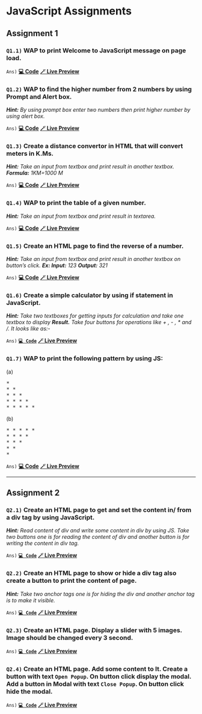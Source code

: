 # JavaScript Assignments
## Assignment 1

### `Q1.1)` WAP to print **Welcome to JavaScript** message on page load.

`Ans)` **[💻 Code](https://github.com/Alok-Sci/SPI-Apprenticeship-2023-24--JavaScript/tree/main/js--assignments/js--q1-1--hello-world.html)** **[🪄 Live Preview](https://alok-sci.github.io/SPI-Apprenticeship-2023-24--JavaScript/js--assignments/js--q1-1--hello-world.html)**

### `Q1.2)` WAP to find the higher number from 2 numbers by using Prompt and Alert box.
***Hint:*** *By using prompt box enter two numbers then print higher number by using alert box.* 

`Ans)` **[💻 Code](https://github.com/Alok-Sci/SPI-Apprenticeship-2023-24--JavaScript/tree/main/js--assignments/js--q1-2--greater-among-two.html)** **[🪄 Live Preview](https://alok-sci.github.io/SPI-Apprenticeship-2023-24--JavaScript/js--assignments/js--q1-2--greater-among-two.html)**


### `Q1.3)` Create a distance convertor in HTML that will convert meters in K.Ms.
***Hint:*** *Take an input from textbox and print result in another textbox.*
***Formula:*** *1KM=1000 M*

`Ans)` **[💻 Code](https://github.com/Alok-Sci/SPI-Apprenticeship-2023-24--JavaScript/tree/main/js--assignments/js--q1-3--distance-unit-converter.html)** **[🪄 Live Preview](https://alok-sci.github.io/SPI-Apprenticeship-2023-24--JavaScript/js--assignments/js--q1-3--distance-unit-converter.html)**

### `Q1.4)` WAP to print the table of a given number.
***Hint:*** *Take an input from textbox and print result in textarea.*

`Ans)` **[💻 Code](https://github.com/Alok-Sci/SPI-Apprenticeship-2023-24--JavaScript/tree/main/js--assignments/js--q1-4--input-num-tbl.html)** **[🪄 Live Preview](https://alok-sci.github.io/SPI-Apprenticeship-2023-24--JavaScript/js--assignments/js--q1-4--input-num-tbl.html)**

### `Q1.5)` Create an HTML page to find the reverse of a number.
***Hint:*** *Take an input from textbox and print result in another textbox on button’s click.*
***Ex: Input:*** *123* ***Output:*** *321*

`Ans)` **[💻 Code](https://github.com/Alok-Sci/SPI-Apprenticeship-2023-24--JavaScript/tree/main/js--assignments/js--q1-5--reverse-num.html)** **[🪄 Live Preview](https://alok-sci.github.io/SPI-Apprenticeship-2023-24--JavaScript/js--assignments/js--q1-5--reverse-num.html)**

### `Q1.6)` Create a simple calculator by using if statement in JavaScript.
***Hint:*** *Take two textboxes for getting inputs for calculation and take one textbox to display*
***Result.*** *Take four buttons for operations like + , - , * and /. It looks like as:-*

`Ans)` **[`💻 Code`](https://github.com/Alok-Sci/SPI-Apprenticeship-2023-24--JavaScript/tree/main/js--assignments/js--q1-6--simple-calc.html)** **[🪄 Live Preview](https://alok-sci.github.io/SPI-Apprenticeship-2023-24--JavaScript/js--assignments/js--q1-6--simple-calc.html)**

### `Q1.7)` WAP to print the following pattern by using JS:

(a) 
<pre>
*
* * 
* * * 
* * * * 
* * * * *
</pre>

(b)
<pre>
* * * * *
* * * *
* * *
* *
*
</pre>
`Ans)` **[💻 Code](https://github.com/Alok-Sci/SPI-Apprenticeship-2023-24--JavaScript/tree/main/js--assignments/js--q1-7--patterns.html)** **[🪄 Live Preview](https://alok-sci.github.io/SPI-Apprenticeship-2023-24--JavaScript/js--assignments/js--q1-7--patterns.html)**


---

## Assignment 2

### `Q2.1)` Create an HTML page to get and set the content in/ from a div tag by using JavaScript.
***Hint:*** *Read content of div and write some content in div by using JS. Take two buttons one is
for reading the content of div and another button is for writing the content in div tag.*

`Ans)` **[`💻 Code`](https://github.com/Alok-Sci/SPI-Apprenticeship-2023-24--JavaScript/tree/main/js--assignments/js--q2-1--get-set-content.html)** **[🪄 Live Preview](https://alok-sci.github.io/SPI-Apprenticeship-2023-24--JavaScript/js--assignments/js--q2-1--get-set-content.html)**


### `Q2.2)` Create an HTML page to show or hide a div tag also create a button to print the content of page.
***Hint:*** *Take two anchor tags one is for hiding the div and another anchor tag is to make it visible.*

`Ans)` **[`💻 Code`](https://github.com/Alok-Sci/SPI-Apprenticeship-2023-24--JavaScript/tree/main/js--assignments/js--q2-2--display-hide-content.html)** **[🪄 Live Preview](https://alok-sci.github.io/SPI-Apprenticeship-2023-24--JavaScript/js--assignments/js--q2-2--display-hide-content.html)**


### `Q2.3)` Create an HTML page. Display a slider with 5 images. Image should be changed every 3 second.


`Ans)` **[`💻 Code`](https://github.com/Alok-Sci/SPI-Apprenticeship-2023-24--JavaScript/tree/main/js--assignments/js--q2-3--image-slider.html)** **[🪄 Live Preview](https://alok-sci.github.io/SPI-Apprenticeship-2023-24--JavaScript/js--assignments/js--q2-3--image-slider.html)**


### `Q2.4)` Create an HTML page. Add some content to It. Create a button with text `Open Popup`. On button click display the modal. Add a button in Modal with text `Close Popup`. On button click hide the modal.


`Ans)` **[`💻 Code`](https://github.com/Alok-Sci/SPI-Apprenticeship-2023-24--JavaScript/tree/main/js--assignments/js--q2-4--popup.html)** **[🪄 Live Preview](https://alok-sci.github.io/SPI-Apprenticeship-2023-24--JavaScript/js--assignments/js--q2-4--popup.html)**